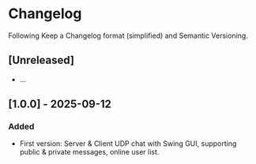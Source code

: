 # Changelog

Following Keep a Changelog format (simplified) and Semantic Versioning.

## [Unreleased]

-   ...

## [1.0.0] - 2025-09-12

### Added

-   First version: Server & Client UDP chat with Swing GUI, supporting public & private messages, online user list.
